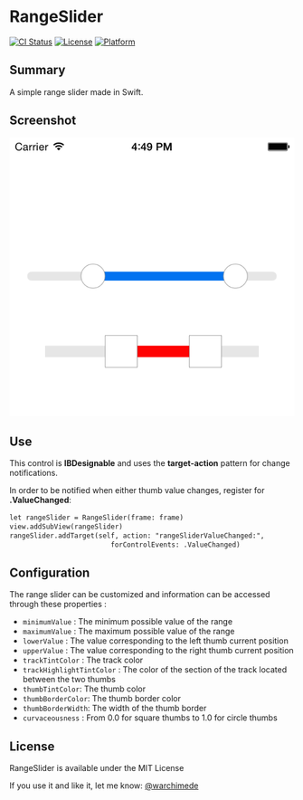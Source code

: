 # RangeSlider

[![CI Status](https://img.shields.io/travis/warchimede/RangeSlider.svg?style=flat)](https://travis-ci.org/warchimede/RangeSlider)
[![License](https://img.shields.io/cocoapods/l/CellAnimator.svg?style=flat)](http://cocoapods.org/pods/CellAnimator)
[![Platform](https://img.shields.io/cocoapods/p/CellAnimator.svg?style=flat)](http://cocoapods.org/pods/CellAnimator)

## Summary
A simple range slider made in Swift.

## Screenshot
![](https://github.com/warchimede/RangeSlider/blob/master/Screenshot.png?raw=true)

## Use
This control is **IBDesignable** and uses the **target-action** pattern for change notifications.

In order to be notified when either thumb value changes, register for **.ValueChanged**:

    let rangeSlider = RangeSlider(frame: frame)
    view.addSubView(rangeSlider)
    rangeSlider.addTarget(self, action: "rangeSliderValueChanged:",
                             forControlEvents: .ValueChanged)

## Configuration
The range slider can be customized and information can be accessed through these properties :

  + `minimumValue` : The minimum possible value of the range
  + `maximumValue` : The maximum possible value of the range
  + `lowerValue` : The value corresponding to the left thumb current position
  + `upperValue` : The value corresponding to the right thumb current position
  + `trackTintColor` : The track color
  + `trackHighlightTintColor` : The color of the section of the track located between the two thumbs
  + `thumbTintColor`: The thumb color
  + `thumbBorderColor`: The thumb border color
  + `thumbBorderWidth`: The width of the thumb border
  + `curvaceousness` : From 0.0 for square thumbs to 1.0 for circle thumbs

## License
RangeSlider is available under the MIT License

If you use it and like it, let me know: [@warchimede](http://twitter.com/warchimede)
